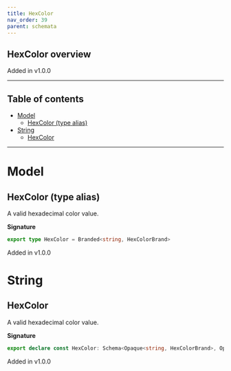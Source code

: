 ```yaml
---
title: HexColor
nav_order: 39
parent: schemata
---
```


## HexColor overview

Added in v1.0.0

---

<h2 class="text-delta">Table of contents</h2>

- [Model](#model)
  - [HexColor (type alias)](#hexcolor-type-alias)
- [String](#string)
  - [HexColor](#hexcolor)

---

# Model

## HexColor (type alias)

A valid hexadecimal color value.

**Signature**

```ts
export type HexColor = Branded<string, HexColorBrand>
```

Added in v1.0.0

# String

## HexColor

A valid hexadecimal color value.

**Signature**

```ts
export declare const HexColor: Schema<Opaque<string, HexColorBrand>, Opaque<string, HexColorBrand>>
```

Added in v1.0.0
